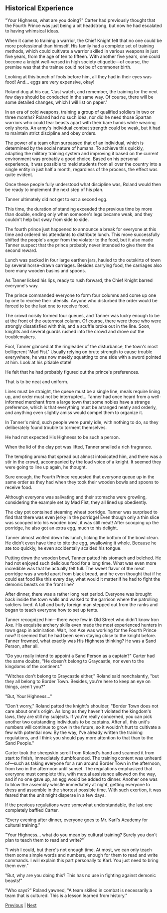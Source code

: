 ## Historical Experience
"Your Highness, what are you doing?" Carter had previously thought that the Fourth Prince was just being a bit headstrong, but now he had escalated to having whimsical ideas.



When it came to training a warrior, the Chief Knight felt that no one could be more professional than himself. His family had a complete set of training methods, which could cultivate a warrior skilled in various weapons in just five years, from the age of ten to fifteen. With another five years, one could become a knight well-versed in high society etiquette—of course, the premise was that the trainee could not be of commoner birth.



Looking at this bunch of fools before him, all they had in their eyes was food! And... eggs are very expensive, okay!



Roland dug at his ear, "Just watch, and remember, the training for the next few days should be conducted in the same way. Of course, there will be some detailed changes, which I will list on paper."



In an era of cold weapons, training a group of qualified soldiers in two or three months? Roland had no such idea, nor did he need those Spartan warriors who could tear beasts apart with their bare hands while wearing only shorts. An army's individual combat strength could be weak, but it had to maintain strict discipline and obey orders.



The power of a team often surpassed that of an individual, which is determined by the social nature of humans. To achieve this quickly, adapting the military training system and improving it based on the current environment was probably a good choice. Based on his personal experience, it was possible to meld students from all over the country into a single entity in just half a month, regardless of the process, the effect was quite evident.



Once these people fully understood what discipline was, Roland would then be ready to implement the next step of his plan.



Tanner ultimately did not get to eat a second egg.



This time, the duration of standing exceeded the previous time by more than double, ending only when someone's legs became weak, and they couldn't help but sway from side to side.



The fourth prince just happened to announce a break for everyone at this time and ordered his attendants to distribute lunch. This move successfully shifted the people's anger from the violator to the food, but it also made Tanner suspect that the prince probably never intended to give them the second reward.



Lunch was packed in four large earthen jars, hauled to the outskirts of town by several horse-drawn carriages. Besides carrying food, the carriages also bore many wooden basins and spoons.



As Tanner licked his lips, ready to rush forward, the Chief Knight barred everyone's way.



The prince commanded everyone to form four columns and come up one by one to receive their utensils. Anyone who disturbed the order would be forced to be the last one to receive food.



The crowd noisily formed four queues, and Tanner was lucky enough to be at the front of the outermost column. Of course, there were those who were strongly dissatisfied with this, and a scuffle broke out in the line. Soon, knights and several guards rushed into the crowd and drove out the troublemakers.



Fool, Tanner glanced at the ringleader of the disturbance, the town's most belligerent 'Mad Fist.' Usually relying on brute strength to cause trouble everywhere, he was now meekly squatting to one side with a sword pointed at him. Look at his pitiable state!



He felt that he had probably figured out the prince's preferences.



That is to be neat and uniform.



Lines must be straight, the queue must be a single line, meals require lining up, and order must not be interrupted... Tanner had once heard from a well-informed merchant from a large town that some nobles have a strange preference, which is that everything must be arranged neatly and orderly, and anything even slightly amiss would compel them to organize it.



In Tanner's mind, such people were purely idle, with nothing to do, so they deliberately found trouble to torment themselves.

He had not expected His Highness to be such a person.

When the lid of the clay pot was lifted, Tanner smelled a rich fragrance.

The tempting aroma that spread out almost intoxicated him, and there was a stir in the crowd, accompanied by the loud voice of a knight. It seemed they were going to line up again, he thought.

Sure enough, the Fourth Prince requested that everyone queue up in the same order as they had when they took their wooden bowls and spoons to receive food.

Although everyone was salivating and their stomachs were growling, considering the example set by Mad Fist, they all lined up obediently.

The clay pot contained steaming wheat porridge. Tanner was surprised to find that there was even jerky in the porridge! Even though only a thin slice was scooped into his wooden bowl, it was still meat! After scooping up the porridge, he also got an extra egg, much to his delight.

Tanner almost wolfed down his lunch, licking the bottom of the bowl clean. He didn’t even have time to bite the egg, swallowing it whole. Because he ate too quickly, he even accidentally scalded his tongue.

Putting down the wooden bowl, Tanner patted his stomach and belched. He had not enjoyed such delicious food for a long time. What was even more incredible was that he actually felt full. The sweet flavor of the meat porridge was a world apart from black bread, and he even thought that if he could eat food like this every day, what would it matter if he had to fight the demonic beasts on the front line?



After dinner, there was a rather long rest period. Everyone was brought back inside the town walls and walked to the garrison where the patrolling soldiers lived. A tall and burly foreign man stepped out from the ranks and began to teach everyone how to set up tents.

Tanner recognized him—there were few in Old Street who didn't know Iron Axe. His exquisite archery skills even made the most experienced hunters in town gasp in admiration. Wait, Iron Axe was working for the Fourth Prince now? It seemed that he had been seen staying close to the knight before. Tanner frowned, what exactly was His Highness thinking? He was a Sand Person, after all.



"Do you really intend to appoint a Sand Person as a captain?" Carter had the same doubts, "He doesn't belong to Graycastle, nor even to the kingdoms of the continent."



"Witches don't belong to Graycastle either," Roland said nonchalantly, "but they all belong to Border Town. Besides, you're here to keep an eye on things, aren't you?"



"But, Your Highness..."



"Don't worry," Roland patted the knight's shoulder, "Border Town does not care about one's origin. As long as they haven't violated the kingdom's laws, they are still my subjects. If you're really concerned, you can pick another two outstanding individuals to be captains. After all, this unit's numbers will continue to grow in the future, so it wouldn't hurt to cultivate a few with potential now. By the way, I've already written the training regulations, and I think you should pay more attention to that than to the Sand People."



Carter took the sheepskin scroll from Roland's hand and scanned it from start to finish, immediately dumbfounded. The training content was unheard of—such as taking everyone for a run around Border Town in the afternoon, from two in the afternoon until sunset. The regulations emphasized that everyone must complete this, with mutual assistance allowed on the way, and if no one gave up, an egg would be added to dinner. Another one was to blow the assembly whistle immediately at night, getting everyone to dress and assemble in the shortest possible time. With such exertion, it was feared that the unit might disperse in a few days.



If the previous regulations were somewhat understandable, the last one completely baffled Carter.



"Every evening after dinner, everyone goes to Mr. Karl's Academy for cultural training."



"Your Highness... what do you mean by cultural training? Surely you don't plan to teach them to read and write?"



"I wish I could, but there's not enough time. At most, we can only teach them some simple words and numbers, enough for them to read and write commands. I will explain this part personally to Karl. You just need to bring them over."



"But, why are you doing this? This has no use in fighting against demonic beasts!"



"Who says?" Roland yawned, "A team skilled in combat is necessarily a team that is cultured. This is a lesson learned from history."





[Previous](CH0025.md) | [Next](CH0027.md)
